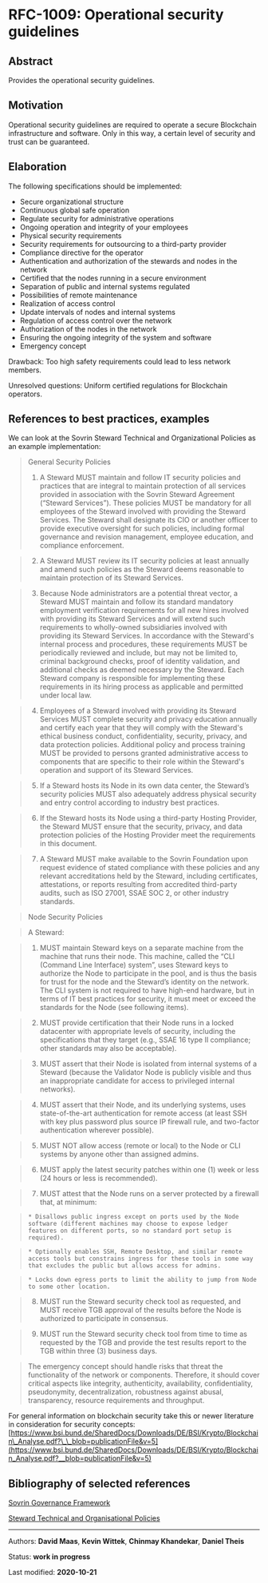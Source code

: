 # RFC-1009: Operational security guidelines

## Abstract
Provides the operational security guidelines.

## Motivation
Operational security guidelines are required to operate a secure Blockchain infrastructure and software. Only in this way, a certain level of security and trust can be guaranteed.

## Elaboration
The following specifications should be implemented:

* Secure organizational structure 
* Continuous global safe operation
* Regulate security for administrative operations
* Ongoing operation and integrity of your employees
* Physical security requirements
* Security requirements for outsourcing to a third-party provider
* Compliance directive for the operator
* Authentication and authorization of the stewards and nodes in the network
* Certified that the nodes running in a secure environment
* Separation of public and internal systems regulated
* Possibilities of remote maintenance
* Realization of access control
* Update intervals of nodes and internal systems
* Regulation of access control over the network
* Authorization of the nodes in the network
* Ensuring the ongoing integrity of the system and software
* Emergency concept

Drawback: Too high safety requirements could lead to less network members.

Unresolved questions: Uniform certified regulations for Blockchain operators.
    
## References to best practices, examples
We can look at the Sovrin Steward Technical and Organizational Policies as an example implementation:

> General Security Policies
>1. A Steward MUST maintain and follow IT security policies and practices that are integral to maintain protection of all services provided in association with the Sovrin Steward Agreement (“Steward Services”). These policies MUST be mandatory for all employees of the Steward involved with providing the Steward Services. The Steward shall designate its CIO or another officer to provide executive oversight for such policies, including formal governance and revision management, employee education, and compliance enforcement.

>2. A Steward MUST review its IT security policies at least annually and amend such policies as the Steward deems reasonable to maintain protection of its Steward Services.

>3. Because Node administrators are a potential threat vector, a Steward MUST maintain and follow its standard mandatory employment verification requirements for all new hires involved with providing its Steward Services and will extend such requirements to wholly-owned subsidiaries involved with providing its Steward Services. In accordance with the Steward's internal process and procedures, these requirements MUST be periodically reviewed and include, but may not be limited to, criminal background checks, proof of identity validation, and additional checks as deemed necessary by the Steward. Each Steward company is responsible for implementing these requirements in its hiring process as applicable and permitted under local law.

>4. Employees of a Steward involved with providing its Steward Services MUST complete security and privacy education annually and certify each year that they will comply with the Steward's ethical business conduct, confidentiality, security, privacy, and data protection policies. Additional policy and process training MUST be provided to persons granted administrative access to components that are specific to their role within the Steward's operation and support of its Steward Services.

>5. If a Steward hosts its Node in its own data center, the Steward’s security policies MUST also adequately address physical security and entry control according to industry best practices.

>6. If the Steward hosts its Node using a third-party Hosting Provider, the Steward MUST ensure that the security, privacy, and data protection policies of the Hosting Provider meet the requirements in this document.

>7. A Steward MUST make available to the Sovrin Foundation upon request evidence of stated compliance with these policies and any relevant accreditations held by the Steward, including certificates, attestations, or reports resulting from accredited third-party audits, such as ISO 27001, SSAE SOC 2, or other industry standards.

>Node Security Policies

>A Steward:

>1. MUST maintain Steward keys on a separate machine from the machine that runs their node. This machine, called the “CLI (Command Line Interface) system”, uses Steward keys to authorize the Node to participate in the pool, and is thus the basis for trust for the node and the Steward’s identity on the network. The CLI system is not required to have high-end hardware, but in terms of IT best practices for security, it must meet or exceed the standards for the Node (see following items).

>2. MUST provide certification that their Node runs in a locked datacenter with appropriate levels of security, including the specifications that they target (e.g., SSAE 16 type II compliance; other standards may also be acceptable).

>3. MUST assert that their Node is isolated from internal systems of a Steward (because the Validator Node is publicly visible and thus an inappropriate candidate for access to privileged internal networks).

>4. MUST assert that their Node, and its underlying systems, uses state-of-the-art authentication for remote access (at least SSH with key plus password plus source IP firewall rule, and two-factor authentication wherever possible).

>5. MUST NOT allow access (remote or local) to the Node or CLI systems by anyone other than assigned admins.

>6. MUST apply the latest security patches within one (1) week or less (24 hours or less is recommended).

>7. MUST attest that the Node runs on a server protected by a firewall that, at minimum:

>     * Disallows public ingress except on ports used by the Node software (different machines may choose to expose ledger features on different ports, so no standard port setup is required).

>     * Optionally enables SSH, Remote Desktop, and similar remote access tools but constrains ingress for these tools in some way that excludes the public but allows access for admins.

>     * Locks down egress ports to limit the ability to jump from Node to some other location.

>8. MUST run the Steward security check tool as requested, and MUST receive TGB approval of the results before the Node is authorized to participate in consensus.

>9. MUST run the Steward security check tool from time to time as requested by the TGB and provide the test results report to the TGB within three (3) business days.

>The emergency concept should handle risks that threat the functionality of the network or components. Therefore, it should cover critical aspects like integrity, authenticity, availability, confidentiality, pseudonymity, decentralization, robustness against abusal, transparency, resource requirements and throughput.

For general information on blockchain security take this or newer literature in consideration for security concepts: [https://www.bsi.bund.de/SharedDocs/Downloads/DE/BSI/Krypto/Blockchain\_Analyse.pdf?\_\_blob=publicationFile&v=5](https://www.bsi.bund.de/SharedDocs/Downloads/DE/BSI/Krypto/Blockchain_Analyse.pdf?__blob=publicationFile&v=5)

## Bibliography of selected references
[Sovrin Governance Framework](https://sovrin.org/library/sovrin-governance-framework/)

[Steward Technical and Organisational Policies](https://sovrin.org/wp-content/uploads/Steward-Technical-and-Organizational-Policies-V2.pdf)

***

Authors: **David Maas**, **Kevin Wittek**, **Chinmay Khandekar**,  **Daniel Theis**

Status:  **work in progress**

Last modified: **2020-10-21**